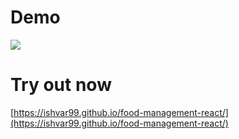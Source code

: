 # Demo
![](demonstration.gif)

# Try out now
[https://ishvar99.github.io/food-management-react/](https://ishvar99.github.io/food-management-react/)
